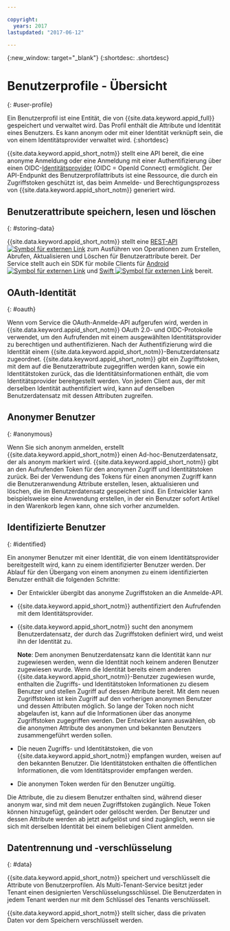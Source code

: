 ```yaml
---

copyright:
  years: 2017
lastupdated: "2017-06-12"

---
```


{:new_window: target="_blank"}
{:shortdesc: .shortdesc}


# Benutzerprofile - Übersicht
{: #user-profile}

Ein Benutzerprofil ist eine Entität, die von {{site.data.keyword.appid_full}} gespeichert und verwaltet wird. Das Profil enthält die Attribute und Identität eines Benutzers. Es kann anonym oder mit einer Identität verknüpft sein, die von einem Identitätsprovider verwaltet wird.
{:shortdesc}

{{site.data.keyword.appid_short_notm}} stellt eine API bereit, die eine anonyme Anmeldung oder eine Anmeldung mit einer Authentifizierung über einen OIDC-[Identitätsprovider](/docs/services/appid/identity-providers.html#setting-up-idp) (OIDC = OpenId Connect) ermöglicht. Der API-Endpunkt des Benutzerprofilattributs ist eine Ressource, die durch ein Zugriffstoken geschützt ist, das beim Anmelde- und Berechtigungsprozess von {{site.data.keyword.appid_short_notm}} generiert wird. 


## Benutzerattribute speichern, lesen und löschen
{: #storing-data}

{{site.data.keyword.appid_short_notm}} stellt eine <a href="https://appid-profiles.ng.bluemix.net/swagger-ui/index.html#/Attributes" target="_blank">REST-API <img src="../../icons/launch-glyph.svg" alt="Symbol für externen Link"></a> zum Ausführen von Operationen zum Erstellen, Abrufen, Aktualisieren und Löschen für Benutzerattribute bereit. Der Service stellt auch ein SDK für mobile Clients für <a href="https://github.com/ibm-cloud-security/appid-clientsdk-android" target="_blank">Android <img src="../../icons/launch-glyph.svg" alt="Symbol für externen Link"></a> und <a href="https://github.com/ibm-cloud-security/appid-clientsdk-swift" target="_blank">Swift <img src="../../icons/launch-glyph.svg" alt="Symbol für externen Link"></a> bereit. 


## OAuth-Identität
{: #oauth}

Wenn vom Service die OAuth-Anmelde-API aufgerufen wird, werden in {{site.data.keyword.appid_short_notm}} OAuth 2.0- und OIDC-Protokolle verwendet, um den Aufrufenden mit einem ausgewählten Identitätsprovider zu berechtigen und authentifizieren. Nach der Authentifizierung wird die Identität einem {{site.data.keyword.appid_short_notm}}-Benutzerdatensatz zugeordnet. {{site.data.keyword.appid_short_notm}} gibt ein Zugriffstoken, mit dem auf die Benutzerattribute zugegriffen werden kann, sowie ein Identitätstoken zurück, das die Identitätsinformationen enthält, die vom Identitätsprovider bereitgestellt werden. Von jedem Client aus, der mit derselben Identität authentifiziert wird, kann auf denselben Benutzerdatensatz mit dessen Attributen zugreifen.


## Anonymer Benutzer
{: #anonymous}

Wenn Sie sich anonym anmelden, erstellt {{site.data.keyword.appid_short_notm}} einen Ad-hoc-Benutzerdatensatz, der als anonym markiert wird. {{site.data.keyword.appid_short_notm}} gibt an den Aufrufenden Token für den anonymen Zugriff und Identitätstoken zurück. Bei der Verwendung des Tokens für einen anonymen Zugriff kann die Benutzeranwendung Attribute erstellen, lesen, aktualisieren und löschen, die im Benutzerdatensatz gespeichert sind. Ein Entwickler kann beispielsweise eine Anwendung erstellen, in der ein Benutzer sofort Artikel in den Warenkorb legen kann, ohne sich vorher anzumelden.


## Identifizierte Benutzer
{: #identified}

Ein anonymer Benutzer mit einer Identität, die von einem Identitätsprovider bereitgestellt wird, kann zu einem identifizierter Benutzer werden. Der Ablauf für den Übergang von einem anonymen zu einem identifizierten Benutzer enthält die folgenden Schritte:

* Der Entwickler übergibt das anonyme Zugriffstoken an die Anmelde-API.
* {{site.data.keyword.appid_short_notm}} authentifiziert den Aufrufenden mit dem Identitätsprovider.
* {{site.data.keyword.appid_short_notm}} sucht den anonymem Benutzerdatensatz, der durch das Zugriffstoken definiert wird, und weist ihn der Identität zu. 

    **Note**: Dem anonymen Benutzerdatensatz kann die Identität kann nur zugewiesen werden, wenn die Identität noch keinem anderen Benutzer zugewiesen wurde. Wenn die Identität bereits einem anderen {{site.data.keyword.appid_short_notm}}-Benutzer zugewiesen wurde, enthalten die Zugriffs- und Identitätstoken Informationen zu diesem Benutzer und stellen Zugriff auf dessen Attribute bereit. Mit dem neuen Zugriffstoken ist kein Zugriff auf den vorherigen anonymen Benutzer und dessen Attributen möglich. So lange der Token noch nicht abgelaufen ist, kann auf die Informationen über das anonyme Zugriffstoken zugegriffen werden. Der Entwickler kann auswählen, ob die anonymen Attribute des anonymen und bekannten Benutzers zusammengeführt werden sollen.

* Die neuen Zugriffs- und Identitätstoken, die von {{site.data.keyword.appid_short_notm}} empfangen wurden, weisen auf den bekannten Benutzer. Die Identitätstoken enthalten die öffentlichen Informationen, die vom Identitätsprovider empfangen werden. 
* Die anonymen Token werden für den Benutzer ungültig.

Die Attribute, die zu diesem Benutzer enthalten sind, während dieser anonym war, sind mit dem neuen Zugriffstoken zugänglich. Neue Token können hinzugefügt, geändert oder gelöscht werden. Der Benutzer und dessen Attribute werden ab jetzt aufgelöst und sind zugänglich, wenn sie sich mit derselben Identität bei einem beliebigen Client anmelden.


## Datentrennung und -verschlüsselung
{: #data}

{{site.data.keyword.appid_short_notm}} speichert und verschlüsselt die Attribute von Benutzerprofilen. Als Multi-Tenant-Service besitzt jeder Tenant einen designierten Verschlüsselungsschlüssel. Die Benutzerdaten in jedem Tenant werden nur mit dem Schlüssel des Tenants verschlüsselt.

{{site.data.keyword.appid_short_notm}} stellt sicher, dass die privaten Daten vor dem Speichern verschlüsselt werden.
